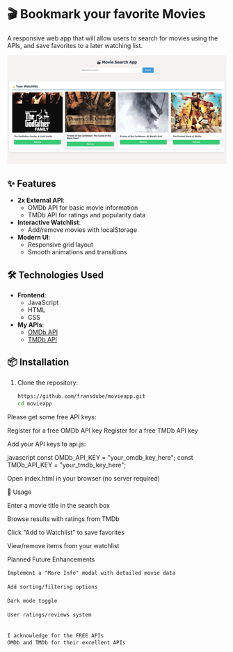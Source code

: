 # 🎬 Bookmark your favorite Movies

A responsive web app that will allow users to search for movies using the APIs, and save favorites to a later watching list.

![App Screenshot](screenshot.jpg)

## ✨ Features

- **2x External API**:
  - OMDb API for basic movie information
  - TMDb API for ratings and popularity data
- **Interactive Watchlist**:
  - Add/remove movies with localStorage
- **Modern UI**:
  - Responsive grid layout
  - Smooth animations and transitions

## 🛠 Technologies Used

- **Frontend**:
  - JavaScript
  - HTML
  - CSS
- **My APIs**:
  - [OMDb API](http://www.omdbapi.com/)
  - [TMDb API](https://www.themoviedb.org/)

## 📦 Installation

1. Clone the repository:
   ```bash
   https://github.com/fransdube/movieapp.git
   cd movieapp
   
Please get some free API keys:

Register for a free OMDb API key
Register for a free TMDb API key

Add your API keys to api.js:

javascript
const OMDb_API_KEY = "your_omdb_key_here";
const TMDb_API_KEY = "your_tmdb_key_here";

Open index.html in your browser (no server required)

🚀 Usage

Enter a movie title in the search box

Browse results with ratings from TMDb

Click "Add to Watchlist" to save favorites

View/remove items from your watchlist


Planned Future Enhancements

    Implement a "More Info" modal with detailed movie data

    Add sorting/filtering options

    Dark mode toggle

    User ratings/reviews system


    I acknowledge for the FREE APIs
    OMDb and TMDb for their excellent APIs
